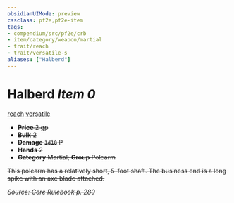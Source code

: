 ```yaml
---
obsidianUIMode: preview
cssclass: pf2e,pf2e-item
tags:
- compendium/src/pf2e/crb
- item/category/weapon/martial
- trait/reach
- trait/versatile-s
aliases: ["Halberd"]
---
```

# Halberd *Item 0*  
[reach](/rules/traits/reach.md)  [versatile <s>](/rules/traits/versatile.md)  

- **Price** 2 gp
- **Bulk** 2
- **Damage** `1d10` P
- **Hands** 2
- **Category** Martial; **Group** Polearm 

This polearm has a relatively short, 5-foot shaft. The business end is a long spike with an axe blade attached.

*Source: Core Rulebook p. 280*